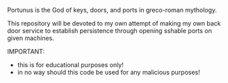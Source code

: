 Portunus is the God of keys, doors, and ports in greco-roman mythology.

This repository will be devoted to my own attempt of making my own back door service to establish persistence through opening sshable ports on given machines.

IMPORTANT:

- this is for educational purposes only!
- in no way should this code be used for any malicious purposes!
